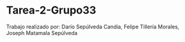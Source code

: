 # Tarea-2-Grupo33
Trabajo realizado por: Darío Sepúlveda Candia, Felipe Tillería Morales, Joseph Matamala Sepúlveda
